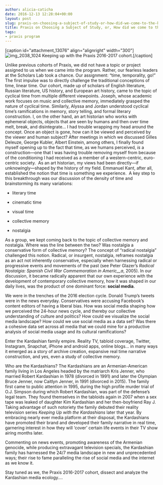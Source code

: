 ```yaml
---
author: alicia-caticha
date: 2016-12-13 12:28:04+00:00
layout: post
slug: praxis-on-choosing-a-subject-of-study-or-how-did-we-come-to-the-kardashians
title: Praxis on Choosing a Subject of Study, or, How did we come to the Kardashians?
tags:
- praxis program
---
```


[caption id="attachment_13076" align="alignright" width="300"]![img_2038_1024](http://scholarslab.org/wp-content/uploads/2016/12/img_2038_1024-300x225.jpg) Keeping up with the Praxis 2016-2017 cohort.[/caption]


Unlike previous cohorts of Praxis, we did not have a topic or project assigned to us when we came into the program. Rather, our fearless leaders at the Scholars Lab took a chance. Our assignment: “time, temporality, go!” The first impulse was to directly challenge the traditional conceptions of time, linear time. Our cohort, made up of scholars of English literature, Russian literature, US history, and European art history, came to the topic of cyclical time from multiple different viewpoints. Joseph, whose academic work focuses on music and collective memory, immediately grasped the nature of cyclical time. Similarly, Alyssa and Jordan understood cyclical time’s ramifications in memory, story telling, and formal literary construction. I, on the other hand, an art historian who works with ephemeral objects, objects that are seen by humans and then over time melt, break, and disintegrate… I had trouble wrapping my head around the concept. Once an object is gone, how can it be viewed and perceived by the viewer and human subject? After meetings in which we discussed Gilles Deleuze, George Kubler, Albert Einstein, among others, I finally found myself opening up to the fact that time, as we humans perceived, _is_ a construction&mdash;one that I was having trouble removing myself from because of the conditioning I had received as a member of a western-centric, euro-centric society.  As an art historian, my views had been directly&mdash;if unknowingly&mdash;shaped by the history of my field. Emmanuel Kant, after all, established the notion that time is something we experience.  A key step to this breakthrough was our discussion of the density of time and brainstorming its many variations: 




- literary time 




- cinematic time




- visual time




- collective memory




- nostalgia




As a group, we kept coming back to the topic of collective memory and nostalgia. Where was the line between the two? Was nostalgia a conservative form of collective memory? The concept of “radical nostalgia” challenged this notion. Radical, or insurgent, nostalgia, reframes nostalgia as an act not inherently conservative, especially when harnessing radical or progressive events and movements of the past (see Peter Glazer’s _Radical Nostalgia: Spanish Civil War Commemoration in Americ__a_, 2005). In our discussion, it became radically apparent that our own experience with the development of contemporary collective memory, how it was shaped in our daily lives, was the product of one dominant force: **social media**.




We were in the trenches of the 2016 election cycle. Donald Trump’s tweets were in the news everyday. Conservatives were accusing Facebook’s content editors of having a liberal bias. How was social media shaping how we perceived the 24-hour news cycle, and thereby our collective understanding of culture and politics? How could we visualize the social media landscape? How could we use social media as a data set? Was there a cohesive data set across all media that we could mine for a productive analysis of social media usage and its cultural ramifications?




Enter the Kardashian family empire. Reality TV, tabloid coverage, Twitter, Instagram, Snapchat, iPhone and android apps, online blogs… in many ways it emerged as a story of archive creation, expansive real time narrative construction, and yes, even a study of collective memory. 




Who are the Kardashians? The Kardashians are an Armenian-American family living in Los Angeles headed by the matriarch Kris Jenner, who married Robert Kardashian in 1978 (divorced in 1991) and later the Olympian Bruce Jenner, now Caitlyn Jenner, in 1991 (divorced in 2015). The family first came to public attention in 1995, during the high profile murder trial of O.J. Simpson during which Robert Kardashian, was part of the defense’s legal team. They found themselves in the tabloids again in 2007 when a sex tape was leaked of daughter Kim Kardashian and her then-boyfriend Ray J. Taking advantage of such notoriety the family debuted their reality television series _Keeping Up with the Kardashians_ later that year. By embracing nearly ever media platform at their disposal, the Kardashians have promoted their brand and developed their family narrative in real time, garnering interest in how they will ‘cover’ certain life events in their TV show airing months later.




Commenting on news events, promoting awareness of the Armenian genocide, while producing extravagant television specials, the Kardashian family has harnessed the 24/7 media landscape in new and unprecedented ways; their rise to fame paralleling the rise of social media and the internet as we know it. 




Stay tuned as we, the Praxis 2016-2017 cohort, dissect and analyze the Kardashian media ecology….

